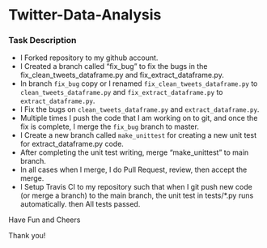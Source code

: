 # Twitter-Data-Analysis

### Task Description

- I Forked repository to my github account.
- I Created a branch called “fix_bug” to fix the bugs in the fix_clean_tweets_dataframe.py and fix_extract_dataframe.py.
- In branch `fix_bug` copy or I renamed `fix_clean_tweets_dataframe.py` to `clean_tweets_dataframe.py` and `fix_extract_dataframe.py`  to `extract_dataframe.py`.
- I Fix the bugs on `clean_tweets_dataframe.py` and `extract_dataframe.py`.
- Multiple times I push the code that I am working on to git, and once the fix is complete, I merge the `fix_bug` branch to master.
- I Create a new branch called `make_unittest` for creating a new unit test for extract_dataframe.py code.
- After completing the unit test writing, merge  “make_unittest”  to main branch.
- In all cases when I merge, I do Pull Request, review, then accept the merge.
- I Setup Travis CI to my repository such that when I git push new code (or merge a branch) to the main branch, the unit test in tests/*.py runs automatically. then  All tests passed.

Have Fun and Cheers

Thank you!
